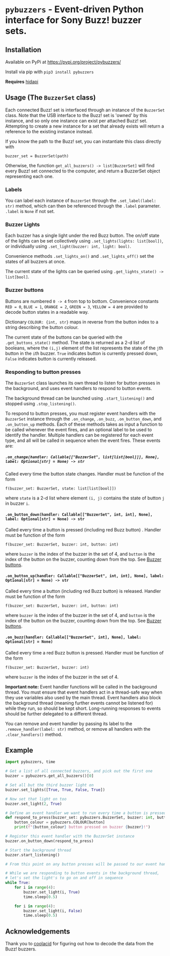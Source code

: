 # `pybuzzers` - Event-driven Python interface for Sony Buzz! buzzer sets.

## Installation
Available on PyPi at https://pypi.org/project/pybuzzers/

Install via pip with `pip3 install pybuzzers`

**Requires** [hidapi](https://pypi.org/project/hidapi/)

## Usage (The `BuzzerSet` class)
Each connected Buzz! set is interfaced through an instance of the `BuzzerSet` class. Note that the USB interface to the Buzz! set is 'owned' by this instance, and so only one instance can exist per attached Buzz! set. Attempting to create a new instance for a set that already exists will return a reference to the existing instance instead.

If you know the path to the Buzz! set, you can instantiate this class directly with

    buzzer_set = BuzzerSet(path)

Otherwise, the function `get_all_buzzers() -> list[BuzzerSet]` will find every Buzz! set connected to the computer, and return a BuzzerSet object representing each one.

### Labels
You can label each instance of `BuzzerSet` through the `.set_label(label: str)` method, which can then be referenced through the `.label` parameter. `.label` is `None` if not set.

### Buzzer Lights
Each buzzer has a single light under the red Buzz button. The on/off state of the lights can be set collectively using `.set_lights(lights: list[bool])`, or individually using `.set_light(buzzer: int, light: bool)`. 

Convenience methods `.set_lights_on()` and `.set_lights_off()` set the states of all buzzers at once.

The current state of the lights can be queried using `.get_lights_state() -> list[bool]`.

### Buzzer buttons
Buttons are numbered `0 -> 4` from top to bottom. Convenience constants
`RED = 0`, `BLUE = 1`, `ORANGE = 2`, `GREEN = 3`, `YELLOW = 4` are provided to decode button states in a readable way.

Dictionary `COLOUR: {int, str}` maps in reverse from the button index to a string describing the button colour.

The current state of the buttons can be queried with the `.get_buttons_state()` method. The state is returned as a 2-d list of booleans, where the `(i,j)` element of the list represents the state of the `j`th button in the `i`th buzzer. `True` indicates button is currently pressed down, `False` indicates button is currently released.

### Responding to button presses 
The `BuzzerSet` class launches its own thread to listen for button presses in the background, and uses event handlers to respond to button events.

The background thread can be launched using `.start_listening()` and stopped using `.stop_listening()`.

To respond to button presses, you must register event handlers with the `BuzzerSet` instance through the `.on_change`, `.on_buzz`, `.on_button_down`, and `.on_button_up` methods. Each of these methods takes as input a function to be called whenever the event fires, and an optional label to be used to identify the handler. Multiple handlers can be registered for each event type, and all will be called in sequence when the event fires. These events are:

##### `.on_change(handler: Callable[["BuzzerSet", list[list[bool]]], None], label: Optional[str] = None) -> str`
Called every time the button state changes. Handler must be function of the form

    f(buzzer_set: BuzzerSet, state: list[list[bool]])

where `state` is a 2-d list where element `(i, j)` contains the state of button `j` in buzzer `i`.

#### `.on_button_down(handler: Callable[["BuzzerSet", int, int], None], label: Optional[str] = None) -> str`

Called every time a button is pressed (including red Buzz button) . Handler must be function of the form

    f(buzzer_set: BuzzerSet, buzzer: int, button: int)

where `buzzer` is the index of the buzzer in the set of 4, and `button` is the index of the button on the buzzer, counting down from the top. See [Buzzer buttons](#buzzer-buttons).

#### `.on_button_up(handler: Callable[["BuzzerSet", int, int], None], label: Optional[str] = None) -> str`

Called every time a button (including red Buzz button) is released. Handler must be function of the form

    f(buzzer_set: BuzzerSet, buzzer: int, button: int)

where `buzzer` is the index of the buzzer in the set of 4, and `button` is the index of the button on the buzzer, counting down from the top. See [Buzzer buttons](#buzzer-buttons).

#### `.on_buzz(handler: Callable[["BuzzerSet", int], None], label: Optional[str] = None)`
Called every time a red Buzz button is pressed. Handler must be function of the form 

    f(buzzer_set: BuzzerSet, buzzer: int)

where `buzzer` is the index of the buzzer in the set of 4.

**Important note:** Event handler functions will be called in the background thread. You must ensure that event handlers act in a thread-safe way when they use variables also used by the main thread. Event handlers also block the background thread (meaning further events cannot be listened for) while they run, so should be kept short. Long-running responses to events should be further delegated to a different thread.

You can remove and event handler by passing its label to the `.remove_handler(label: str)` method, or remove all handlers with the `.clear_handlers()` method.

## Example

```python
import pybuzzers, time

# Get a list of all connected buzzers, and pick out the first one
buzzer = pybuzzers.get_all_buzzers()[0]

# Set all but the third buzzer light on
buzzer.set_lights([True, True, False, True])

# Now set that light on too
buzzer.set_light(2, True)

# Define an event handler we want to run every time a button is pressed
def respond_to_press(buzzer_set: pybuzzers.BuzzerSet, buzzer: int, button: int):
    button_colour = pybuzzers.COLOUR[button]
    print(f"{button_colour} button pressed on buzzer {buzzer}!")

# Register this event handler with the BuzzerSet instance
buzzer.on_button_down(respond_to_press)

# Start the background thread
buzzer.start_listening()

# From this point on any button presses will be passed to our event handler function

# While we are responding to button events in the background thread,
# let's set the light's to go on and off in sequence
while True:
    for i in range(4):
        buzzer.set_light(i, True)
        time.sleep(0.5)

    for i in range(4):
        buzzer.set_light(i, False)
        time.sleep(0.5)
```
## Acknowledgements
Thank you to [coolacid](https://github.com/coolacid/python_buzz/) for figuring out how to decode the data from the Buzz! buzzers. 
